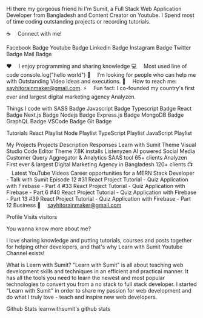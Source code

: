 Hi there my gorgeous friend hi
I'm Sumit, a Full Stack Web Application Developer from  Bangladesh and Content Creator on Youtube. I Spend most of time coding outstanding projects or recording tutorials.

☕  Connect with me!

Facebook Badge Youtube Badge Linkedin Badge Instagram Badge Twitter Badge Mail Badge

♥️  I enjoy programming and sharing knowledge
💻  Most used line of code console.log("hello world")
🤔  I’m looking for people who can help me with Outstanding Video ideas and executions.
📧  How to reach me: sayhitorainmaker@gmail.com.
⚡  Fun fact: I co-founded my country's first ever and largest digital marketing agency Analyzen.

Things I code with
SASS Badge Javascript Badge Typescript Badge React Badge Next.js Badge Nodejs Badge Express.js Badge MongoDB Badge GraphQL Badge VSCode Badge Git Badge

Tutorials
React Playlist Node Playlist TypeScript Playlist JavaScript Playlist

My Projects
Projects	Description	Responses
Learn with Sumit Theme	Visual Studio Code Editor Theme	7.8K installs
Listenyzen	AI powered Social Media Customer Query Aggregator & Analytics SAAS tool	65+ clients
Analyzen	First ever & largest Digital Marketing Agency in Bangladesh	120+ clients
📺  Latest YouTube Videos
Career opportunities for a MERN Stack Developer - Talk with Sumit Episode 12
#31 React Project Tutorial - Quiz Application with Firebase - Part 4
#33 React Project Tutorial - Quiz Application with Firebase - Part 6
#40 React Project Tutorial - Quiz Application with Firebase - Part 13
#39 React Project Tutorial - Quiz Application with Firebase - Part 12
Business
📧  sayhitorainmaker@gmail.com

Profile Visits
visitors

You wanna know more about me?

I love sharing knowledge and putting tutorials, courses and posts together for helping other developers, and that's why Learn with Sumit Youtube Channel exists!

What is Learn with Sumit?
"Learn with Sumit" is all about teaching web development skills and techniques in an efficient and practical manner. It has all the tools you need to learn the newest and most popular technologies to convert you from a no stack to full stack developer. I started "Learn with Sumit" in order to share my passion for web development and do what I truly love - teach and inspire new web developers.

Github Stats
learnwithsumit's github stats
